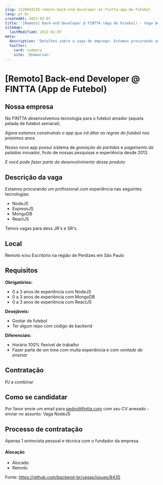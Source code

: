 ```yaml
---
slug: 1126043135-remoto-back-end-developer-at-fintta-app-de-futebol
lang: pt-br
createdAt: 2022-02-07
title: '[Remoto] Back-end Developer @ FINTTA (App de Futebol) - Vaga de Emprego'
sitemap:
  lastModified: 2022-02-07
meta:
  description: 'Detalhes sobre a vaga de emprego: Estamos procurando um profissional com experiência nas seguintes tecnologias: - NodeJS - ExpressJS - MongoDB - ReactJS Temos vagas para devs JR"s e SR"s.'
  twitter:
    card: summary
    site: '@nawarian'
---
```


# [Remoto] Back-end Developer @ FINTTA (App de Futebol)

## Nossa empresa

No FINTTA desenvolvemos tecnologia para o futebol amador (aquela pelada de futebol semanal).

*Agora estamos construindo o app que irá ditar as regras do futebol nos próximos anos.*

Nosso novo app possui sistema de _gravação de partidas_ e _pagamento de peladas_ inovador, fruto de nossas pesquisas e experiência desde 2013.

*E você pode fazer parte do desenvolvimento desse produto*

## Descrição da vaga

Estamos procurando um profissional com experiência nas seguintes tecnologias:
- NodeJS
- ExpressJS
- MongoDB
- ReactJS

Temos vagas para devs JR's e SR's.

## Local

Remoto e/ou Escritório na região de Perdizes em São Paulo

## Requisitos

**Obrigatórios:**
- 0 a 3 anos de experiência com NodeJS
- 0 a 3 anos de experiência com MongoDB
- 0 a 3 anos de experiência com ReactJS

**Desejáveis:**
- Gostar de futebol
- Ter algum repo com código de backend

**Diferenciais:**
- Horário 100% flexível de trabalho
- Fazer parte de um time com muita experiência e com *vontade de ensinar*

## Contratação

PJ a combinar

## Como se candidatar

Por favor envie um email para pedro@fintta.com com seu CV anexado - enviar no assunto: Vaga NodeJS

## Processo de contratação

Apenas 1 entrevista pessoal e técnica com o fundador da empresa.

#### Alocação
- Alocado
- Remoto

Fonte: https://github.com/backend-br/vagas/issues/8435